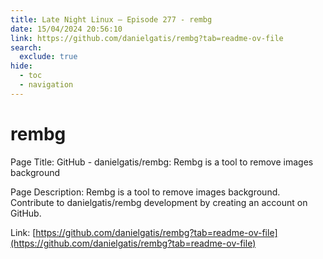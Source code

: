 ```yaml
---
title: Late Night Linux – Episode 277 - rembg
date: 15/04/2024 20:56:10
link: https://github.com/danielgatis/rembg?tab=readme-ov-file
search:
  exclude: true
hide:
  - toc
  - navigation
---
```


# rembg

Page Title: GitHub - danielgatis/rembg: Rembg is a tool to remove images background

Page Description: Rembg is a tool to remove images background. Contribute to danielgatis/rembg development by creating an account on GitHub. 

Link: [https://github.com/danielgatis/rembg?tab=readme-ov-file](https://github.com/danielgatis/rembg?tab=readme-ov-file)